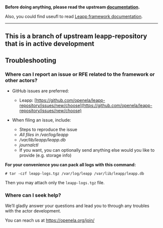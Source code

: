 **Before doing anything, please read the upstream [documentation](https://leapp-repository.readthedocs.io/).**

Also, you could find useufl to read [Leapp framework documentation](https://leapp.readthedocs.io/).

---
## This is a branch of upstream leapp-repository that is in active development

## Troubleshooting

### Where can I report an issue or RFE related to the framework or other actors?

- GitHub issues are preferred:
  - Leapp: [https://github.com/openela/leapp-repository/issues/new/choose](https://github.com/openela/leapp-repository/issues/new/choose)

- When filing an issue, include:
  - Steps to reproduce the issue
  - *All files in /var/log/leapp*
  - */var/lib/leapp/leapp.db*
  - *journalctl*
  - If you want, you can optionally send anything else would you like to provide (e.g. storage info)

**For your convenience you can pack all logs with this command:**

`# tar -czf leapp-logs.tgz /var/log/leapp /var/lib/leapp/leapp.db`

Then you may attach only the `leapp-logs.tgz` file.

### Where can I seek help?
We’ll gladly answer your questions and lead you to through any troubles with the
actor development.

You can reach us at https://openela.org/join/
